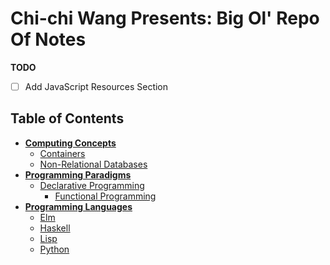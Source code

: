 # Chi-chi Wang Presents: Big Ol' Repo Of Notes
**TODO**
- [ ] Add JavaScript Resources Section

## Table of Contents
* [**Computing Concepts**](./concepts)
  * [Containers](./concepts/containers)
  * [Non-Relational Databases](./concepts/nosql)
* [**Programming Paradigms**](./paradigms)
  * [Declarative Programming](./paradigms/declarative)
      * [Functional Programming](./paradigms/declarative/functional)
* [**Programming Languages**](./languages)
  * [Elm](./languages/elm)
  * [Haskell](./languages/haskell)
  * [Lisp](./languages/lisp)
  * [Python](./languages/python)
